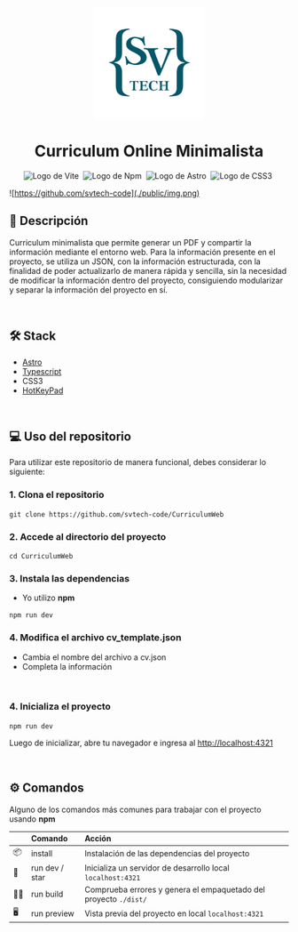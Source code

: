<p align="center">
  <img src="./public/logo.png" alt="logo svtech" width="200">
</p>

<p align="center">
  <h1 align="center">Curriculum Online Minimalista</h1>
</p>

<div align="center">
  <img src="https://img.shields.io/badge/vite-%23646CFF.svg?logo=vite&logoColor=%23FFD62E" alt="Logo de Vite">&nbsp;
  <img src="https://img.shields.io/badge/npm-CB3837.svg?logo=npm&logoColor=white" alt="Logo de Npm">&nbsp;
  <img src="https://img.shields.io/badge/Astro-%23FF5D01.svg?logo=astro&logoColor=%23000000" alt="Logo de Astro">&nbsp;
  <img src="https://img.shields.io/badge/CSS3-1572B6.svg?logo=css3&logoColor=white" alt="Logo de CSS3">&nbsp;
</div>

![https://github.com/svtech-code](./public/img.png)

## 📑 Descripción
Curriculum minimalista que permite generar un PDF y compartir la información mediante el entorno web.
Para la información presente en el proyecto, se utiliza un JSON, con la información estructurada, con la finalidad de poder actualizarlo de manera rápida y sencilla, sin la necesidad de modificar la información dentro del proyecto, consiguiendo modularizar y separar la información del proyecto en sí.

<br>

## 🛠️ Stack
- [Astro](https://astro.build)
- [Typescript](https://www.typescriptlang.org)
- CSS3
- [HotKeyPad](https://github.com/jesubohr/hotkeypad)

<br>

## 💻 Uso del repositorio
Para utilizar este repositorio de manera funcional, debes considerar lo siguiente:

### 1. Clona el repositorio
```
git clone https://github.com/svtech-code/CurriculumWeb
```

### 2. Accede al directorio del proyecto
```
cd CurriculumWeb
```

### 3. Instala las dependencias
- Yo utilizo **npm**
```
npm run dev
```

### 4. Modifica el archivo cv_template.json
- Cambia el nombre del archivo a cv.json
- Completa la información

<br>

### 4. Inicializa el proyecto
```
npm run dev
```
Luego de inicializar, abre tu navegador e ingresa al [http://localhost:4321](http://localhost:4321)

<br>


## ⚙️ Comandos
Alguno de los comandos más comunes para trabajar con el proyecto usando **npm**

|     |Comando           | Acción                                        |
| :-- | :--------------- | :-------------------------------------------- |
| 📦  |install        | Instalación de las dependencias del proyecto |
| 🏁  |run dev / star        | Inicializa un servidor de desarrollo local `localhost:4321` |
| 👨‍💻  |run build      | Comprueba errores y genera el empaquetado del proyecto `./dist/` |
| 🖥️  |run preview       | Vista previa del proyecto en local `localhost:4321` |


